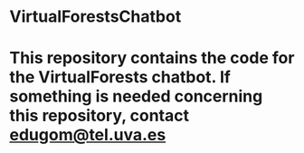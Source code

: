# VirtualForestsChatbot
#
# This repository contains the code for the VirtualForests chatbot. If something is needed concerning this repository, contact edugom@tel.uva.es
